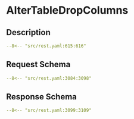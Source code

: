 # AlterTableDropColumns

## Description

```yaml
--8<-- "src/rest.yaml:615:616"
```

## Request Schema

```yaml
--8<-- "src/rest.yaml:3084:3098"
```
## Response Schema

```yaml
--8<-- "src/rest.yaml:3099:3109"
```